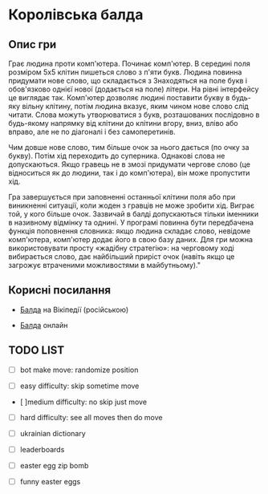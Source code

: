 # Королівська балда

## Опис гри

Грає людина проти комп'ютера. Починає комп'ютер. В середині поля розміром 5х5 клітин пишеться слово з п'яти букв. Людина повинна придумати нове слово, що складається з Знаходяться на поле букв і обов'язково однієї нової (додається на поле) літери.
На рівні інтерфейсу це виглядає так. Комп'ютер дозволяє людині поставити букву в будь-яку вільну клітину, потім людина вказує, яким чином нове слово слід читати. Слова можуть утворюватися з букв, розташованих послідовно в будь-якому напрямку від клітини до клітини вгору, вниз, вліво або вправо, але не по діагоналі і без самоперетинів.

Чим довше нове слово, тим більше очок за нього дається (по очку за букву). Потім хід переходить до суперника. Однакові слова не допускаються. Якщо гравець не в змозі придумати чергове слово (це відноситься як до людини, так і до комп'ютера), він може пропустити хід.

Гра завершується при заповненні останньої клітини поля або при виникненні ситуації, коли жоден з гравців не може зробити хід. Виграє той, у кого більше очок.
Зазвичай в балді допускаються тільки іменники в називному відмінку та однині. У програмі повинна бути передбачена функція поповнення словника: якщо людина складає слово, невідоме комп'ютера, комп'ютер додає його в свою базу даних. Для гри можна використовувати просту «жадібну стратегію»: на черговому ході вибирається слово, дає найбільший приріст очок (навіть якщо це загрожує втраченими можливостями в майбутньому)."

## Корисні посилання

- [Балда](https://ru.wikipedia.org/wiki/%D0%91%D0%B0%D0%BB%D0%B4%D0%B0_(%D0%B8%D0%B3%D1%80%D0%B0)) на Вікіпедії (російською)

- [Балда](https://balda.org.ua/) онлайн

## TODO LIST

- [ ] bot make move: randomize position

- [ ] easy difficulty: skip sometime move
- [ ]medium difficulty: no skip just move
- [ ] hard difficulty: see all moves then do move

- [ ] ukrainian dictionary

- [ ] leaderboards

- [ ] easter egg zip bomb

- [ ] funny easter eggs